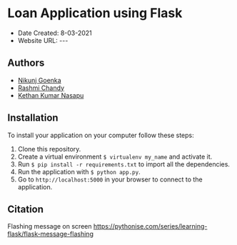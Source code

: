# Loan Application using Flask

* Date Created: 8-03-2021
* Website URL: ---


## Authors
* [Nikunj Goenka](https://git.cs.dal.ca/goenka)
* [Rashmi Chandy](https://git.cs.dal.ca/chandy)
* [Kethan Kumar Nasapu](https://git.cs.dal.ca/nasapu)

## Installation

To install your application on your computer follow these steps:

1. Clone this repository.
2. Create a virtual environment `$ virtualenv my_name` and activate it.
3. Run `$ pip install -r requirements.txt` to import all the dependencies.
4. Run the application with `$ python app.py`.
5. Go to `http://localhost:5000` in your browser to connect to the application.
## Citation
Flashing message on screen 
https://pythonise.com/series/learning-flask/flask-message-flashing